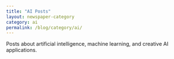 ```yaml
---
title: "AI Posts"
layout: newspaper-category
category: ai
permalink: /blog/category/ai/
---
```


Posts about artificial intelligence, machine learning, and creative AI applications. 